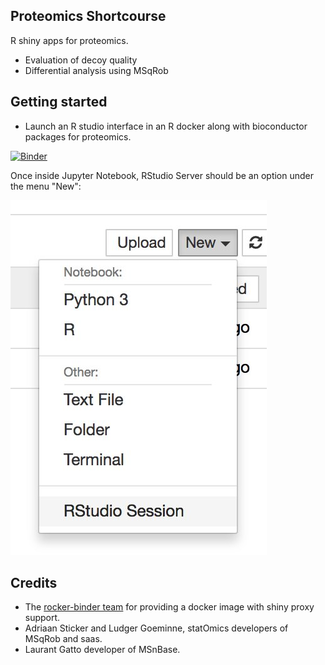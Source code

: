 Proteomics Shortcourse
----------------------

R shiny apps for proteomics.

- Evaluation of decoy quality
- Differential analysis using MSqRob

Getting started
----------------

- Launch an R studio interface in an R docker along with bioconductor packages for proteomics.

[![Binder](http://mybinder.org/badge.svg)](http://mybinder.org/v2/gh/statOmics/proteomicsShortCourse/master)

Once inside Jupyter Notebook, RStudio Server should be an option under the menu
"New":

![](img/rstudio-session.jpg)

Credits
-------
- The [rocker-binder team](https://github.com/rocker-org/binder) for providing a docker image with shiny proxy support.
- Adriaan Sticker and Ludger Goeminne, statOmics developers of MSqRob and saas.
- Laurant Gatto developer of MSnBase.
